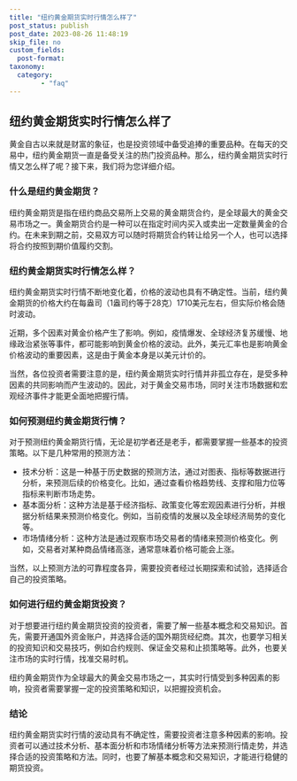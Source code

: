 ```yaml
---
title: "纽约黄金期货实时行情怎么样了"
post_status: publish
post_date: 2023-08-26 11:48:19
skip_file: no
custom_fields: 
  post-format: 
taxonomy:
  category:
        - "faq"
---
```


## 纽约黄金期货实时行情怎么样了

黄金自古以来就是财富的象征，也是投资领域中备受追捧的重要品种。在每天的交易中，纽约黄金期货一直是备受关注的热门投资品种。那么，纽约黄金期货实时行情又怎么样了呢？接下来，我们将为您详细介绍。

### 什么是纽约黄金期货？

纽约黄金期货是指在纽约商品交易所上交易的黄金期货合约，是全球最大的黄金交易市场之一。黄金期货合约是一种可以在指定时间内买入或卖出一定数量黄金的合约。在未来到期之前，交易双方可以随时将期货合约转让给另一个人，也可以选择将合约按照到期价值履约交割。

### 纽约黄金期货实时行情怎么样？

纽约黄金期货实时行情不断地变化着，价格的波动也具有不确定性。当前，纽约黄金期货的价格大约在每盎司（1盎司约等于28克）1710美元左右，但实际价格会随时波动。

近期，多个因素对黄金价格产生了影响。例如，疫情爆发、全球经济复苏缓慢、地缘政治紧张等事件，都可能影响到黄金价格的波动。此外，美元汇率也是影响黄金价格波动的重要因素，这是由于黄金本身是以美元计价的。

当然，各位投资者需要注意的是，纽约黄金期货实时行情并非孤立存在，是受多种因素的共同影响而产生波动的。因此，对于黄金交易市场，同时关注市场数据和宏观经济事件才能更全面地把握行情。

### 如何预测纽约黄金期货行情？

对于预测纽约黄金期货行情，无论是初学者还是老手，都需要掌握一些基本的投资策略。以下是几种常用的预测方法：

- 技术分析：这是一种基于历史数据的预测方法，通过对图表、指标等数据进行分析，来预测后续的价格变化。比如，通过查看价格趋势线、支撑和阻力位等指标来判断市场走势。
- 基本面分析：这种方法是基于经济指标、政策变化等宏观因素进行分析，并根据分析结果来预测价格变化。例如，当前疫情的发展以及全球经济局势的变化等。
- 市场情绪分析：这种方法是通过观察市场交易者的情绪来预测价格变化。例如，交易者对某种商品情绪高涨，通常意味着价格可能会上涨。

当然，以上预测方法的可靠程度各异，需要投资者经过长期探索和试验，选择适合自己的投资策略。

### 如何进行纽约黄金期货投资？

对于想要进行纽约黄金期货投资的投资者，需要了解一些基本概念和交易知识。首先，需要开通国外资金账户，并选择合适的国外期货经纪商。其次，也要学习相关的投资知识和交易技巧，例如合约规则、保证金交易和止损策略等。此外，也要关注市场的实时行情，找准交易时机。

纽约黄金期货作为全球最大的黄金交易市场之一，其实时行情受到多种因素的影响，投资者需要掌握一定的投资策略和知识，以把握投资机会。

### 结论

纽约黄金期货实时行情的波动具有不确定性，需要投资者注意多种因素的影响。投资者可以通过技术分析、基本面分析和市场情绪分析等方法来预测行情走势，并选择合适的投资策略和方法。同时，也要了解基本概念和交易知识，才能进行稳健的期货投资。
